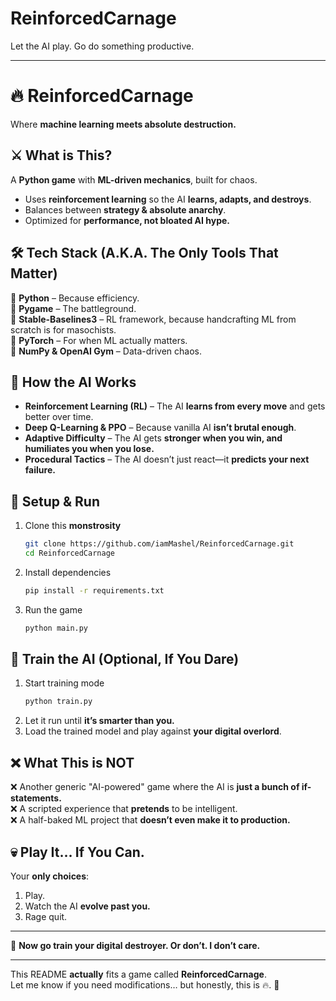 # ReinforcedCarnage
Let the AI play. Go do something productive.
 
------

# **🔥 ReinforcedCarnage**  
Where **machine learning meets absolute destruction.**  

## **⚔️ What is This?**  
A **Python game** with **ML-driven mechanics**, built for chaos.  
- Uses **reinforcement learning** so the AI **learns, adapts, and destroys**.  
- Balances between **strategy & absolute anarchy**.  
- Optimized for **performance, not bloated AI hype.**  

## **🛠️ Tech Stack (A.K.A. The Only Tools That Matter)**  
🔹 **Python** – Because efficiency.  
🔹 **Pygame** – The battleground.  
🔹 **Stable-Baselines3** – RL framework, because handcrafting ML from scratch is for masochists.  
🔹 **PyTorch** – For when ML actually matters.  
🔹 **NumPy & OpenAI Gym** – Data-driven chaos.  

## **🧠 How the AI Works**  
- **Reinforcement Learning (RL)** – The AI **learns from every move** and gets better over time.  
- **Deep Q-Learning & PPO** – Because vanilla AI **isn’t brutal enough**.  
- **Adaptive Difficulty** – The AI gets **stronger when you win, and humiliates you when you lose.**  
- **Procedural Tactics** – The AI doesn’t just react—it **predicts your next failure.**  

## **🚀 Setup & Run**  
1. Clone this **monstrosity**  
   ```bash
   git clone https://github.com/iamMashel/ReinforcedCarnage.git
   cd ReinforcedCarnage
   ```
2. Install dependencies  
   ```bash
   pip install -r requirements.txt
   ```
3. Run the game  
   ```bash
   python main.py
   ```

## **🤖 Train the AI (Optional, If You Dare)**  
1. Start training mode  
   ```bash
   python train.py
   ```
2. Let it run until **it’s smarter than you.**  
3. Load the trained model and play against **your digital overlord**.

## **❌ What This is NOT**  
❌ Another generic "AI-powered" game where the AI is **just a bunch of if-statements.**  
❌ A scripted experience that **pretends** to be intelligent.  
❌ A half-baked ML project that **doesn’t even make it to production.**  

## **💀 Play It… If You Can.**  
Your **only choices**:  
1. Play.  
2. Watch the AI **evolve past you.**  
3. Rage quit.  

---

🚀 **Now go train your digital destroyer. Or don’t. I don’t care.**  

---

This README **actually** fits a game called **ReinforcedCarnage**.  
Let me know if you need modifications… but honestly, this is 🔥. 🚀
